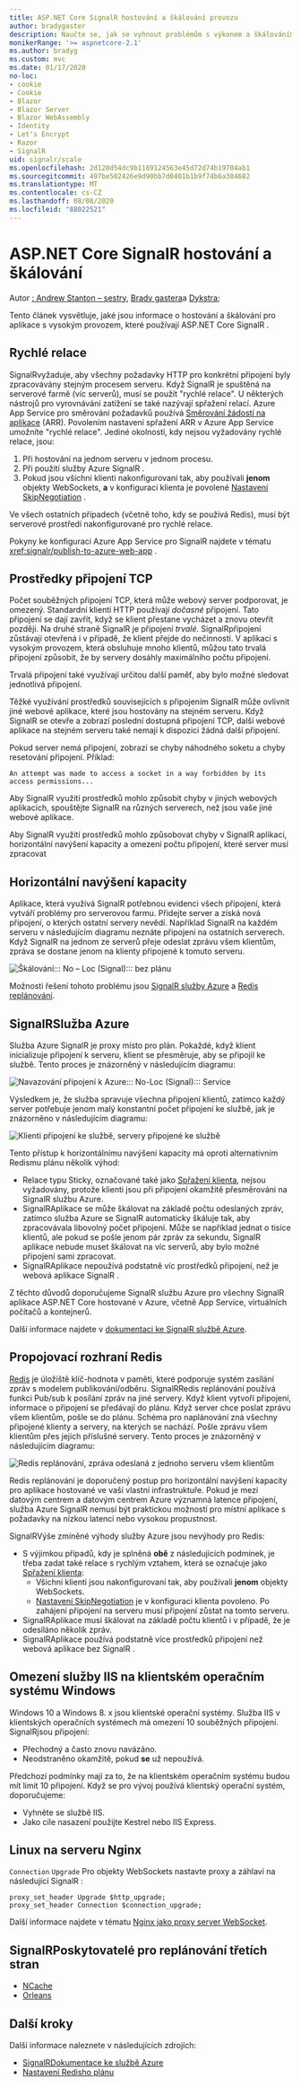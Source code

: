 ```yaml
---
title: ASP.NET Core SignalR hostování a škálování provozu
author: bradygaster
description: Naučte se, jak se vyhnout problémům s výkonem a škálováním v aplikacích, které používají ASP.NET Core SignalR .
monikerRange: '>= aspnetcore-2.1'
ms.author: bradyg
ms.custom: mvc
ms.date: 01/17/2020
no-loc:
- cookie
- Cookie
- Blazor
- Blazor Server
- Blazor WebAssembly
- Identity
- Let's Encrypt
- Razor
- SignalR
uid: signalr/scale
ms.openlocfilehash: 2d128d54dc9b1189124563e45d72d74b19704ab1
ms.sourcegitcommit: 497be502426e9d90bb7d0401b1b9f74b6a384682
ms.translationtype: MT
ms.contentlocale: cs-CZ
ms.lasthandoff: 08/08/2020
ms.locfileid: "88022521"
---
```

# <a name="aspnet-core-no-locsignalr-hosting-and-scaling"></a>ASP.NET Core SignalR hostování a škálování

Autor [: Andrew Stanton – sestry](https://twitter.com/anurse), [Brady gastera](https://twitter.com/bradygaster)a [Dykstra](https://github.com/tdykstra);

Tento článek vysvětluje, jaké jsou informace o hostování a škálování pro aplikace s vysokým provozem, které používají ASP.NET Core SignalR .

## <a name="sticky-sessions"></a>Rychlé relace

SignalRvyžaduje, aby všechny požadavky HTTP pro konkrétní připojení byly zpracovávány stejným procesem serveru. Když SignalR je spuštěná na serverové farmě (víc serverů), musí se použít "rychlé relace". U některých nástrojů pro vyrovnávání zatížení se také nazývají spřažení relací. Azure App Service pro směrování požadavků používá [Směrování žádostí na aplikace](https://docs.microsoft.com/iis/extensions/planning-for-arr/application-request-routing-version-2-overview) (ARR). Povolením nastavení spřažení ARR v Azure App Service umožníte "rychlé relace". Jediné okolnosti, kdy nejsou vyžadovány rychlé relace, jsou:

1. Při hostování na jednom serveru v jednom procesu.
1. Při použití služby Azure SignalR .
1. Pokud jsou všichni klienti nakonfigurovaní tak, aby používali **jenom** objekty WebSockets, **a** v konfiguraci klienta je povolené [Nastavení SkipNegotiation](xref:signalr/configuration#configure-additional-options) .

Ve všech ostatních případech (včetně toho, kdy se používá Redis), musí být serverové prostředí nakonfigurované pro rychlé relace.

Pokyny ke konfiguraci Azure App Service pro SignalR najdete v tématu <xref:signalr/publish-to-azure-web-app> .

## <a name="tcp-connection-resources"></a>Prostředky připojení TCP

Počet souběžných připojení TCP, která může webový server podporovat, je omezený. Standardní klienti HTTP používají *dočasné* připojení. Tato připojení se dají zavřít, když se klient přestane vycházet a znovu otevřít později. Na druhé straně SignalR je připojení *trvalé*. SignalRpřipojení zůstávají otevřená i v případě, že klient přejde do nečinnosti. V aplikaci s vysokým provozem, která obsluhuje mnoho klientů, můžou tato trvalá připojení způsobit, že by servery dosáhly maximálního počtu připojení.

Trvalá připojení také využívají určitou další paměť, aby bylo možné sledovat jednotlivá připojení.

Těžké využívání prostředků souvisejících s připojením SignalR může ovlivnit jiné webové aplikace, které jsou hostovány na stejném serveru. Když SignalR se otevře a zobrazí poslední dostupná připojení TCP, další webové aplikace na stejném serveru také nemají k dispozici žádná další připojení.

Pokud server nemá připojení, zobrazí se chyby náhodného soketu a chyby resetování připojení. Příklad:

```
An attempt was made to access a socket in a way forbidden by its access permissions...
```

Aby SignalR využití prostředků mohlo způsobit chyby v jiných webových aplikacích, spouštějte SignalR na různých serverech, než jsou vaše jiné webové aplikace.

Aby SignalR využití prostředků mohlo způsobovat chyby v SignalR aplikaci, horizontální navýšení kapacity a omezení počtu připojení, které server musí zpracovat

## <a name="scale-out"></a>Horizontální navýšení kapacity

Aplikace, která využívá SignalR potřebnou evidenci všech připojení, která vytváří problémy pro serverovou farmu. Přidejte server a získá nová připojení, o kterých ostatní servery nevědí. Například SignalR na každém serveru v následujícím diagramu neznáte připojení na ostatních serverech. Když SignalR na jednom ze serverů přeje odeslat zprávu všem klientům, zpráva se dostane jenom na klienty připojené k tomuto serveru.

![Škálování::: No – Loc (Signal)::: bez plánu](scale/_static/scale-no-backplane.png)

Možnosti řešení tohoto problému jsou [ SignalR služby Azure](#azure-signalr-service) a [Redis replánování](#redis-backplane).

## <a name="azure-no-locsignalr-service"></a>SignalRSlužba Azure

Služba Azure SignalR je proxy místo pro plán. Pokaždé, když klient inicializuje připojení k serveru, klient se přesměruje, aby se připojil ke službě. Tento proces je znázorněný v následujícím diagramu:

![Navazování připojení k Azure::: No-Loc (Signal)::: Service](scale/_static/azure-signalr-service-one-connection.png)

Výsledkem je, že služba spravuje všechna připojení klientů, zatímco každý server potřebuje jenom malý konstantní počet připojení ke službě, jak je znázorněno v následujícím diagramu:

![Klienti připojení ke službě, servery připojené ke službě](scale/_static/azure-signalr-service-multiple-connections.png)

Tento přístup k horizontálnímu navýšení kapacity má oproti alternativním Redismu plánu několik výhod:

* Relace typu Sticky, označované také jako [Spřažení klienta](/iis/extensions/configuring-application-request-routing-arr/http-load-balancing-using-application-request-routing#step-3---configure-client-affinity), nejsou vyžadovány, protože klienti jsou při připojení okamžitě přesměrováni na SignalR službu Azure.
* SignalRAplikace se může škálovat na základě počtu odeslaných zpráv, zatímco služba Azure se SignalR automaticky škáluje tak, aby zpracovávala libovolný počet připojení. Může se například jednat o tisíce klientů, ale pokud se pošle jenom pár zpráv za sekundu, SignalR aplikace nebude muset škálovat na víc serverů, aby bylo možné připojení sami zpracovat.
* SignalRAplikace nepoužívá podstatně víc prostředků připojení, než je webová aplikace SignalR .

Z těchto důvodů doporučujeme SignalR službu Azure pro všechny SignalR aplikace ASP.NET Core hostované v Azure, včetně App Service, virtuálních počítačů a kontejnerů.

Další informace najdete v [dokumentaci ke SignalR službě Azure](/azure/azure-signalr/signalr-overview).

## <a name="redis-backplane"></a>Propojovací rozhraní Redis

[Redis](https://redis.io/) je úložiště klíč-hodnota v paměti, které podporuje systém zasílání zpráv s modelem publikování/odběru. SignalRRedis replánování používá funkci Pub/sub k posílání zpráv na jiné servery. Když klient vytvoří připojení, informace o připojení se předávají do plánu. Když server chce poslat zprávu všem klientům, pošle se do plánu. Schéma pro naplánování zná všechny připojené klienty a servery, na kterých se nachází. Pošle zprávu všem klientům přes jejich příslušné servery. Tento proces je znázorněný v následujícím diagramu:

![Redis replánování, zpráva odeslaná z jednoho serveru všem klientům](scale/_static/redis-backplane.png)

Redis replánování je doporučený postup pro horizontální navýšení kapacity pro aplikace hostované ve vaší vlastní infrastruktuře. Pokud je mezi datovým centrem a datovým centrem Azure významná latence připojení, služba Azure SignalR nemusí být praktickou možností pro místní aplikace s požadavky na nízkou latenci nebo vysokou propustnost.

SignalRVýše zmíněné výhody služby Azure jsou nevýhody pro Redis:

* S výjimkou případů, kdy je splněná **obě** z následujících podmínek, je třeba zadat také relace s rychlým vztahem, která se označuje jako [Spřažení klienta](/iis/extensions/configuring-application-request-routing-arr/http-load-balancing-using-application-request-routing#step-3---configure-client-affinity):
  * Všichni klienti jsou nakonfigurovaní tak, aby používali **jenom** objekty WebSockets.
  * [Nastavení SkipNegotiation](xref:signalr/configuration#configure-additional-options) je v konfiguraci klienta povoleno. 
   Po zahájení připojení na serveru musí připojení zůstat na tomto serveru.
* SignalRAplikace musí škálovat na základě počtu klientů i v případě, že je odesíláno několik zpráv.
* SignalRAplikace používá podstatně více prostředků připojení než webová aplikace bez SignalR .

## <a name="iis-limitations-on-windows-client-os"></a>Omezení služby IIS na klientském operačním systému Windows

Windows 10 a Windows 8. x jsou klientské operační systémy. Služba IIS v klientských operačních systémech má omezení 10 souběžných připojení. SignalRjsou připojení:

* Přechodný a často znovu navázáno.
* Neodstraněno okamžitě, pokud **se** už nepoužívá.

Předchozí podmínky mají za to, že na klientském operačním systému budou mít limit 10 připojení. Když se pro vývoj používá klientský operační systém, doporučujeme:

* Vyhněte se službě IIS.
* Jako cíle nasazení použijte Kestrel nebo IIS Express.

## <a name="linux-with-nginx"></a>Linux na serveru Nginx

`Connection` `Upgrade` Pro objekty WebSockets nastavte proxy a záhlaví na následující SignalR :

```nginx
proxy_set_header Upgrade $http_upgrade;
proxy_set_header Connection $connection_upgrade;
```

Další informace najdete v tématu [Nginx jako proxy server WebSocket](https://www.nginx.com/blog/websocket-nginx/).

## <a name="third-party-no-locsignalr-backplane-providers"></a>SignalRPoskytovatelé pro replánování třetích stran

* [NCache](https://www.alachisoft.com/ncache/asp-net-core-signalr.html)
* [Orleans](https://github.com/OrleansContrib/SignalR.Orleans)

## <a name="next-steps"></a>Další kroky

Další informace naleznete v následujících zdrojích:

* [SignalRDokumentace ke službě Azure](/azure/azure-signalr/signalr-overview)
* [Nastavení Redisho plánu](xref:signalr/redis-backplane)
